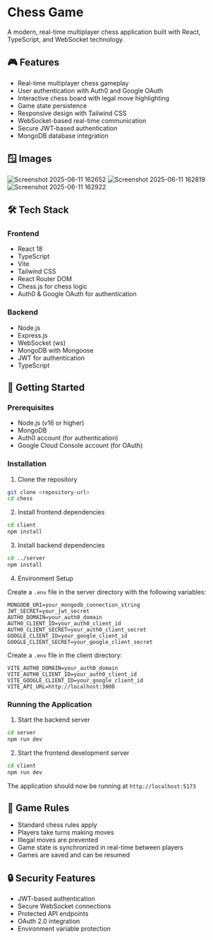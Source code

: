 # Chess Game

A modern, real-time multiplayer chess application built with React, TypeScript, and WebSocket technology.

## 🎮 Features

- Real-time multiplayer chess gameplay
- User authentication with Auth0 and Google OAuth
- Interactive chess board with legal move highlighting
- Game state persistence
- Responsive design with Tailwind CSS
- WebSocket-based real-time communication
- Secure JWT-based authentication
- MongoDB database integration

## 🪟 Images
![Screenshot 2025-06-11 162652](https://github.com/user-attachments/assets/d83a7a17-cada-4870-8066-c13a5b9b1a47)
![Screenshot 2025-06-11 162819](https://github.com/user-attachments/assets/f8fa2d8c-c055-4972-b957-504e280c4657)
![Screenshot 2025-06-11 162922](https://github.com/user-attachments/assets/8299d688-c502-44e2-8b0d-291f58122435)

## 🛠️ Tech Stack

### Frontend
- React 18
- TypeScript
- Vite
- Tailwind CSS
- React Router DOM
- Chess.js for chess logic
- Auth0 & Google OAuth for authentication

### Backend
- Node.js
- Express.js
- WebSocket (ws)
- MongoDB with Mongoose
- JWT for authentication
- TypeScript

## 🚀 Getting Started

### Prerequisites
- Node.js (v16 or higher)
- MongoDB
- Auth0 account (for authentication)
- Google Cloud Console account (for OAuth)

### Installation

1. Clone the repository
```bash
git clone <repository-url>
cd chess
```

2. Install frontend dependencies
```bash
cd client
npm install
```

3. Install backend dependencies
```bash
cd ../server
npm install
```

4. Environment Setup

Create a `.env` file in the server directory with the following variables:
```env
MONGODB_URI=your_mongodb_connection_string
JWT_SECRET=your_jwt_secret
AUTH0_DOMAIN=your_auth0_domain
AUTH0_CLIENT_ID=your_auth0_client_id
AUTH0_CLIENT_SECRET=your_auth0_client_secret
GOOGLE_CLIENT_ID=your_google_client_id
GOOGLE_CLIENT_SECRET=your_google_client_secret
```

Create a `.env` file in the client directory:
```env
VITE_AUTH0_DOMAIN=your_auth0_domain
VITE_AUTH0_CLIENT_ID=your_auth0_client_id
VITE_GOOGLE_CLIENT_ID=your_google_client_id
VITE_API_URL=http://localhost:3000
```

### Running the Application

1. Start the backend server
```bash
cd server
npm run dev
```

2. Start the frontend development server
```bash
cd client
npm run dev
```

The application should now be running at `http://localhost:5173`

## 🎯 Game Rules

- Standard chess rules apply
- Players take turns making moves
- Illegal moves are prevented
- Game state is synchronized in real-time between players
- Games are saved and can be resumed

## 🔒 Security Features

- JWT-based authentication
- Secure WebSocket connections
- Protected API endpoints
- OAuth 2.0 integration
- Environment variable protection
